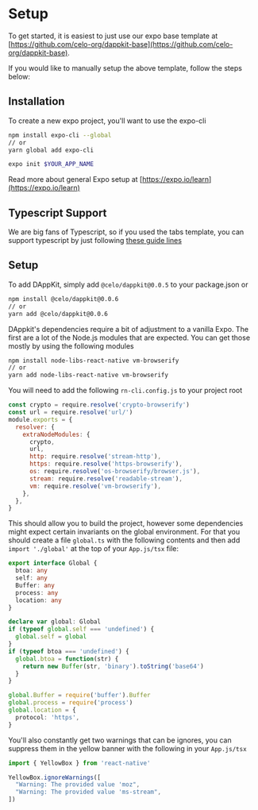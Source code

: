 # Setup

To get started, it is easiest to just use our expo base template at [https://github.com/celo-org/dappkit-base](https://github.com/celo-org/dappkit-base).

If you would like to manually setup the above template, follow the steps below:

## Installation

To create a new expo project, you'll want to use the expo-cli

```bash
npm install expo-cli --global
// or
yarn global add expo-cli

expo init $YOUR_APP_NAME
```

Read more about general Expo setup at [https://expo.io/learn](https://expo.io/learn)

## Typescript Support

We are big fans of Typescript, so if you used the tabs template, you can support typescript by just following [these guide lines](https://docs.expo.io/versions/latest/guides/typescript/)

## Setup

To add DAppKit, simply add `@celo/dappkit@0.0.5` to your package.json or

```bash
npm install @celo/dappkit@0.0.6
// or
yarn add @celo/dappkit@0.0.6
```

DAppkit's dependencies require a bit of adjustment to a vanilla Expo. The first are a lot of the Node.js modules that are expected. You can get those mostly by using the following modules

```bash
npm install node-libs-react-native vm-browserify
// or
yarn add node-libs-react-native vm-browserify
```

You will need to add the following `rn-cli.config.js` to your project root

```js
const crypto = require.resolve('crypto-browserify')
const url = require.resolve('url/')
module.exports = {
  resolver: {
    extraNodeModules: {
      crypto,
      url,
      http: require.resolve('stream-http'),
      https: require.resolve('https-browserify'),
      os: require.resolve('os-browserify/browser.js'),
      stream: require.resolve('readable-stream'),
      vm: require.resolve('vm-browserify'),
    },
  },
}
```

This should allow you to build the project, however some dependencies might expect certain invariants on the global environment. For that you should create a file `global.ts` with the following contents and then add `import './global'` at the top of your `App.js/tsx` file:

```typescript
export interface Global {
  btoa: any
  self: any
  Buffer: any
  process: any
  location: any
}

declare var global: Global
if (typeof global.self === 'undefined') {
  global.self = global
}
if (typeof btoa === 'undefined') {
  global.btoa = function(str) {
    return new Buffer(str, 'binary').toString('base64')
  }
}

global.Buffer = require('buffer').Buffer
global.process = require('process')
global.location = {
  protocol: 'https',
}
```

You'll also constantly get two warnings that can be ignores, you can suppress them in the yellow banner with the following in your `App.js/tsx`

```typescript
import { YellowBox } from 'react-native'

YellowBox.ignoreWarnings([
  "Warning: The provided value 'moz",
  "Warning: The provided value 'ms-stream",
])
```
